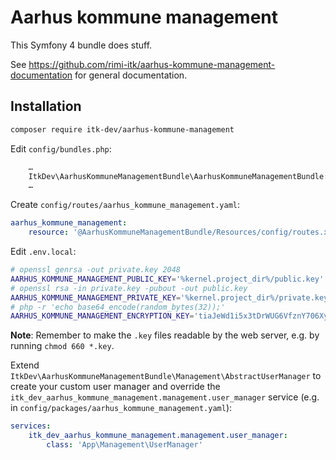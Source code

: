 # Aarhus kommune management

This Symfony 4 bundle does stuff.

See https://github.com/rimi-itk/aarhus-kommune-management-documentation for general documentation.

## Installation

```sh
composer require itk-dev/aarhus-kommune-management
```

Edit `config/bundles.php`:

```php
    …
    ItkDev\AarhusKommuneManagementBundle\AarhusKommuneManagementBundle::class => ['all' => true],
    …
```

Create `config/routes/aarhus_kommune_management.yaml`:

```yaml
aarhus_kommune_management:
    resource: '@AarhusKommuneManagementBundle/Resources/config/routes.xml'
```

Edit `.env.local`:

```sh
# openssl genrsa -out private.key 2048
AARHUS_KOMMUNE_MANAGEMENT_PUBLIC_KEY='%kernel.project_dir%/public.key'
# openssl rsa -in private.key -pubout -out public.key
AARHUS_KOMMUNE_MANAGEMENT_PRIVATE_KEY='%kernel.project_dir%/private.key'
# php -r 'echo base64_encode(random_bytes(32));'
AARHUS_KOMMUNE_MANAGEMENT_ENCRYPTION_KEY='tiaJeWd1i5x3tDrWUG6VfznY706XyDsHk/ZZPOH8eg0='
```

**Note**: Remember to make the `.key` files readable by the web server, e.g. by
running `chmod 660 *.key`.

Extend `ItkDev\AarhusKommuneManagementBundle\Management\AbstractUserManager` to
create your custom user manager and override the
`itk_dev_aarhus_kommune_management.management.user_manager` service (e.g. in
`config/packages/aarhus_kommune_management.yaml`):

```yaml
services:
    itk_dev_aarhus_kommune_management.management.user_manager:
        class: 'App\Management\UserManager'
```
